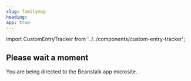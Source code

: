 ```yaml
---
slug: familymag
heading: 
app: true
---
```


import CustomEntryTracker from '../../components/custom-entry-tracker';

<CustomEntryTracker/>

## Please wait a moment

You are being directed to the Beanstalk app microsite.